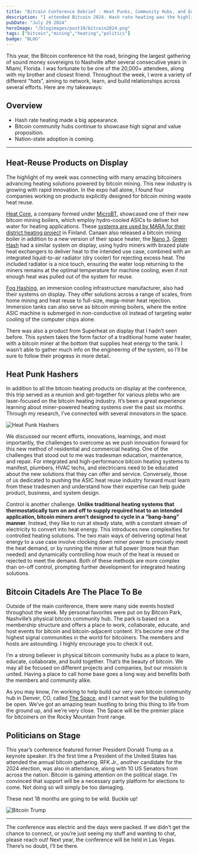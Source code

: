 ```yaml
---
title: "Bitcoin Conference Debrief - Heat Punks, Community Hubs, and Education"
description: "I attended Bitcoin 2024. Hash rate heating was the highlight."
pubDate: "July 29 2024"
heroImage: "/blogimages/post10/bitcoin2024.png"
tags: ["bitcoin","mining","heating","politics"]
badge: "BLOG"
---
```


This year, the Bitcoin conference hit the road, bringing the largest gathering of sound money sovereigns to Nashville after several consecutive years in Miami, Florida. I was fortunate to be one of the 20,000+ attendees, along with my brother and closest friend. Throughout the week, I wore a variety of different “*hats*”, aiming to network, learn, and build relationships across several efforts. Here are my takeaways:

## Overview

- Hash rate heating made a big appearance.
- Bitcoin community hubs continue to showcase high signal and value proposition.
- Nation-state adoption is coming.

---

## Heat-Reuse Products on Display

The highlight of my week was connecting with many amazing bitcoiners advancing heating solutions powered by bitcoin mining. This new industry is growing with rapid innovation. In the expo hall alone, I found four companies working on products explicitly designed for bitcoin mining waste heat reuse.

[Heat Core](https://heatcore.tech), a company formed under [MicroBT](https://www.microbt.com/#/), showcased one of their new bitcoin mining boilers, which employ hydro-cooled ASICs to deliver hot water for heating applications. These [systems are used by MARA for their district heating project](https://bitcoinmagazine.com/business/marathon-uses-bitcoin-mining-to-heat-town-of-11000-in-finland) in Finland. Canaan also released a bitcoin mining boiler in addition to a new version of their space heater, the [Nano 3](https://www.canaan.io/nano/). [Green Hash](https://greenhashs.com) had a similar system on display, using hydro miners with brazed plate heat exchangers to deliver heat to the intended use case, combined with an integrated liquid-to-air radiator (dry cooler) for rejecting excess heat. The included radiator is a nice touch, ensuring the water loop returning to the miners remains at the optimal temperature for machine cooling, even if not enough heat was pulled out of the system for reuse.

[Fog Hashing](https://foghashing.io), an immersion cooling infrastructure manufacturer, also had their systems on display. They offer solutions across a range of scales, from home mining and heat reuse to full-size, mega-miner heat rejection. Immersion tanks can also serve as bitcoin mining boilers, where the entire ASIC machine is submerged in non-conductive oil instead of targeting water cooling of the computer chips alone.

There was also a product from Superheat on display that I hadn’t seen before. This system takes the form factor of a traditional home water heater, with a bitcoin miner at the bottom that supplies heat energy to the tank. I wasn’t able to gather much info on the engineering of the system, so I’ll be sure to follow their progress in more detail.

## Heat Punk Hashers

In addition to all the bitcoin heating products on display at the conference, this trip served as a reunion and get-together for various plebs who are laser-focused on the bitcoin heating industry. It’s been a great experience learning about miner-powered heating systems over the past six months. Through my research, I’ve connected with several innovators in the space.

![Heat Punk Hashers](/blogimages/post10/heatpunks.png "Heat Reuse Pleb Meetup")

We discussed our recent efforts, innovations, learnings, and most importantly, the challenges to overcome as we push innovation forward for this new method of residential and commercial heating. One of the challenges that stood out to me was tradesman education, maintenance, and repair. For integrated and high-performance bitcoin heating systems to manifest, plumbers, HVAC techs, and electricians need to be educated about the new solutions that they can offer and service. Conversely, those of us dedicated to pushing the ASIC heat reuse industry forward must learn from these tradesmen and understand how their expertise can help guide product, business, and system design.

Control is another challenge. **Unlike traditional heating systems that thermostatically turn on and off to supply required heat to an intended application, bitcoin miners aren’t designed to cycle in a “bang-bang” manner**. Instead, they like to run at steady state, with a constant stream of electricity to convert into heat energy. This introduces new complexities for controlled heating solutions. The two main ways of delivering optimal heat energy to a use case involve clocking down miner power to precisely meet the heat demand, or by running the miner at full power (more heat than needed) and dynamically controlling how much of the heat is reused or rejected to meet the demand. Both of these methods are more complex than on-off control, prompting further development for integrated heating solutions.

## Bitcoin Citadels Are The Place To Be

Outside of the main conference, there were many side events hosted throughout the week. My personal favorites were put on by Bitcoin Park, Nashville’s physical bitcoin community hub. The park is based on a membership structure and offers a place to work, collaborate, educate, and host events for bitcoin and bitcoin-adjacent content. It’s become one of the highest signal communities in the world for bitcoiners. The members and hosts are astounding. I highly encourage you to check it out.

I’m a strong believer in physical bitcoin community hubs as a place to learn, educate, collaborate, and build together. That’s the beauty of bitcoin. We may all be focused on different projects and companies, but our mission is united. Having a place to call home base goes a long way and benefits both the members and community alike.

As you may know, I’m working to help build our very own bitcoin community hub in Denver, CO, called [The Space](https://denver.space), and I cannot wait for the building to be open. We’ve got an amazing team hustling to bring this thing to life from the ground up, and we’re very close. The Space will be the premier place for bitcoiners on the Rocky Mountain front range.

## Politicians on Stage

This year’s conference featured former President Donald Trump as a keynote speaker. It’s the first time a President of the United States has attended the annual bitcoin gathering. RFK Jr., another candidate for the 2024 election, was also in attendance, along with 10 US Senators from across the nation. Bitcoin is gaining attention on the political stage. I’m convinced that support will be a necessary party platform for elections to come. Not doing so will simply be too damaging.

These next 18 months are going to be wild. Buckle up!

![Bitcoin Trump](/blogimages/post10/bitcointrump.png "Bitcoin Trump")

---

The conference was electric and the days were packed. If we didn’t get the chance to connect, or you’re just seeing my stuff and wanting to chat, please reach out! Next year, the conference will be held in Las Vegas. There’s no doubt, I’ll be there.